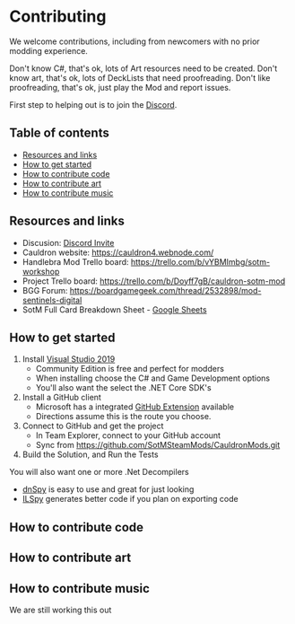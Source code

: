 ﻿# Contributing

We welcome contributions, including from newcomers with no prior modding experience.

Don't know C#, that's ok, lots of Art resources need to be created.
Don't know art, that's ok, lots of DeckLists that need proofreading.
Don't like proofreading, that's ok, just play the Mod and report issues.

First step to helping out is to join the [Discord](https://discord.gg/t6xupMv767).

## Table of contents

* [Resources and links](#resources-and-links)
* [How to get started](#how-to-get-started)
* [How to contribute code](#how-to-contribute-code)
* [How to contribute art](#how-to-contribute-art)
* [How to contribute music](#how-to-contribute-music)

## Resources and links

* Discusion: [Discord Invite](https://discord.gg/t6xupMv767)
* Cauldron website: https://cauldron4.webnode.com/
* Handlebra Mod Trello board: https://trello.com/b/vYBMImbg/sotm-workshop
* Project Trello board: https://trello.com/b/Doyff7gB/cauldron-sotm-mod
* BGG Forum: https://boardgamegeek.com/thread/2532898/mod-sentinels-digital 
* SotM Full Card Breakdown Sheet - [Google Sheets](https://docs.google.com/spreadsheets/d/1F-4drbJyXUWxFg_EzzBsrprzPciAtRdZZLyUStl3abI/edit?usp=sharing)

## How to get started

1. Install [Visual Studio 2019](https://visualstudio.microsoft.com/downloads/)
   * Community Edition is free and perfect for modders 
   * When installing choose the C# and Game Development options
   * You'll also want the select the .NET Core SDK's
1. Install a GitHub client
   * Microsoft has a integrated [GitHub Extension](https://visualstudio.github.com/) available
   * Directions assume this is the route you choose.
1. Connect to GitHub and get the project
   * In Team Explorer, connect to your GitHub account
   * Sync from https://github.com/SotMSteamMods/CauldronMods.git
1. Build the Solution, and Run the Tests

You will also want one or more .Net Decompilers
* [dnSpy](https://github.com/dnSpy/dnSpy/releases) is easy to use and great for just looking
* [ILSpy](https://github.com/icsharpcode/ILSpy/releases) generates better code if you plan on exporting code

## How to contribute code

## How to contribute art

## How to contribute music

We are still working this out
